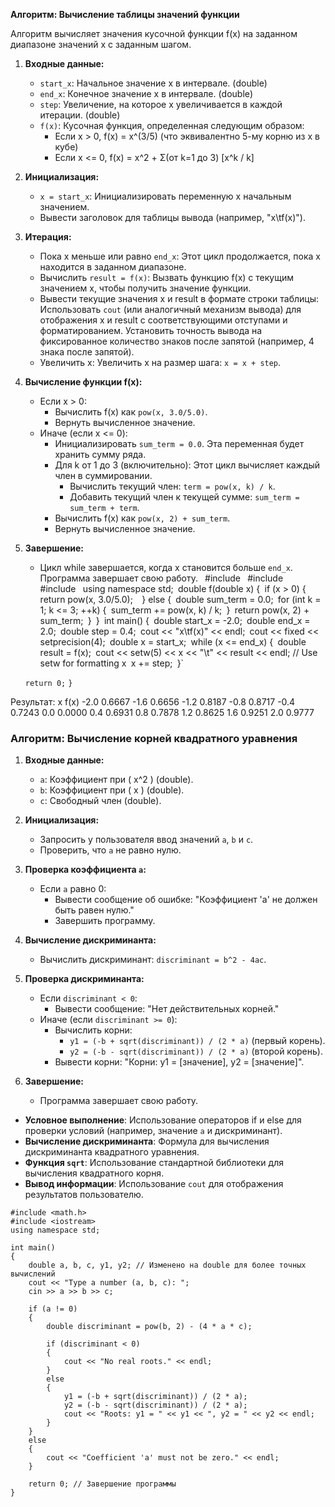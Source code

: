 **Алгоритм: Вычисление таблицы значений функции**

Алгоритм вычисляет значения кусочной функции f(x) на заданном диапазоне значений x с заданным шагом.

1. **Входные данные:**
    
    - `start_x`: Начальное значение x в интервале. (double)
    - `end_x`: Конечное значение x в интервале. (double)
    - `step`: Увеличение, на которое x увеличивается в каждой итерации. (double)
    - `f(x)`: Кусочная функция, определенная следующим образом:
        - Если x > 0, f(x) = x^(3/5) (что эквивалентно 5-му корню из x в кубе)
        - Если x <= 0, f(x) = x^2 + Σ(от k=1 до 3) [x^k / k]
2. **Инициализация:**
    
    - `x = start_x`: Инициализировать переменную x начальным значением.
    - Вывести заголовок для таблицы вывода (например, "x\tf(x)").
3. **Итерация:**
    
    - Пока x меньше или равно `end_x`: Этот цикл продолжается, пока x находится в заданном диапазоне.
    - Вычислить `result = f(x)`: Вызвать функцию f(x) с текущим значением x, чтобы получить значение функции.
    - Вывести текущие значения x и result в формате строки таблицы: Использовать `cout` (или аналогичный механизм вывода) для отображения x и result с соответствующими отступами и форматированием. Установить точность вывода на фиксированное количество знаков после запятой (например, 4 знака после запятой).
    - Увеличить x: Увеличить x на размер шага: `x = x + step`.
4. **Вычисление функции f(x):**
    
    - Если x > 0:
        - Вычислить f(x) как `pow(x, 3.0/5.0)`.
        - Вернуть вычисленное значение.
    - Иначе (если x <= 0):
        - Инициализировать `sum_term = 0.0`. Эта переменная будет хранить сумму ряда.
        - Для k от 1 до 3 (включительно): Этот цикл вычисляет каждый член в суммировании.
            - Вычислить текущий член: `term = pow(x, k) / k`.
            - Добавить текущий член к текущей сумме: `sum_term = sum_term + term`.
        - Вычислить f(x) как `pow(x, 2) + sum_term`.
        - Вернуть вычисленное значение.
5. **Завершение:**
    
    - Цикл while завершается, когда x становится больше `end_x`. Программа завершает свою работу.
`
`#include <iostream>`
`#include <cmath>`
`#include <iomanip>`
`using namespace std;`
`double f(double x) {`
    `if (x > 0) {`
        `return pow(x, 3.0/5.0);` 
    `} else {`
        `double sum_term = 0.0;`
        `for (int k = 1; k <= 3; ++k) {`
            `sum_term += pow(x, k) / k;`
        `}`
        `return pow(x, 2) + sum_term;`
    `}`
`}`
`int main() {`
    `double start_x = -2.0;`
    `double end_x = 2.0;`
    `double step = 0.4;`
    `cout << "x\tf(x)" << endl;`
    `cout << fixed << setprecision(4);`
    `double x = start_x;`
    `while (x <= end_x) {`
        `double result = f(x);`
        `cout << setw(5) << x << "\t" << result << endl; // Use setw for formatting x`
        `x += step;`
    `}`

    `return 0;`
`}`

Результат:
x      f(x)
-2.0	0.6667
-1.6	0.6656
-1.2	0.8187
-0.8	0.8717
-0.4	0.7243
0.0	0.0000
0.4	0.6931
0.8	0.7878
1.2	0.8625
1.6	0.9251
2.0	0.9777


### Алгоритм: Вычисление корней квадратного уравнения

1. **Входные данные:**
   - `a`: Коэффициент при \( x^2 \) (double).
   - `b`: Коэффициент при \( x \) (double).
   - `c`: Свободный член (double).

2. **Инициализация:**
   - Запросить у пользователя ввод значений `a`, `b` и `c`.
   - Проверить, что `a` не равно нулю.

3. **Проверка коэффициента `a`:**
   - Если `a` равно 0:
     - Вывести сообщение об ошибке: "Коэффициент 'a' не должен быть равен нулю."
     - Завершить программу.

4. **Вычисление дискриминанта:**
   - Вычислить дискриминант: `discriminant = b^2 - 4ac`.

5. **Проверка дискриминанта:**
   - Если `discriminant < 0`:
     - Вывести сообщение: "Нет действительных корней."
   - Иначе (если `discriminant >= 0`):
     - Вычислить корни:
       - `y1 = (-b + sqrt(discriminant)) / (2 * a)` (первый корень).
       - `y2 = (-b - sqrt(discriminant)) / (2 * a)` (второй корень).
     - Вывести корни: "Корни: y1 = [значение], y2 = [значение]".

6. **Завершение:**
   - Программа завершает свою работу.

- **Условное выполнение**: Использование операторов if и else для проверки условий (например, значение `a` и дискриминант).
- **Вычисление дискриминанта**: Формула для вычисления дискриминанта квадратного уравнения.
- **Функция `sqrt`**: Использование стандартной библиотеки для вычисления квадратного корня.
- **Вывод информации**: Использование `cout` для отображения результатов пользователю.
```
#include <math.h>
#include <iostream>
using namespace std;

int main()
{
    double a, b, c, y1, y2; // Изменено на double для более точных вычислений
    cout << "Type a number (a, b, c): ";
    cin >> a >> b >> c;

    if (a != 0)
    {
        double discriminant = pow(b, 2) - (4 * a * c);
        
        if (discriminant < 0)
        {
            cout << "No real roots." << endl;
        }
        else
        {
            y1 = (-b + sqrt(discriminant)) / (2 * a);
            y2 = (-b - sqrt(discriminant)) / (2 * a);
            cout << "Roots: y1 = " << y1 << ", y2 = " << y2 << endl;
        }
    }
    else
    {
        cout << "Coefficient 'a' must not be zero." << endl;
    }

    return 0; // Завершение программы
}
```


